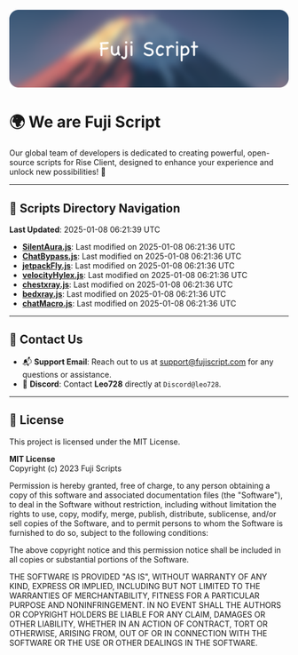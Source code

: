 ![Banner](.github/b.webp)

# 🌍 **We are Fuji Script**

Our global team of developers is dedicated to creating powerful, open-source scripts for Rise Client, designed to enhance your experience and unlock new possibilities! 🌟

---
<!-- SCRIPTS_NAVIGATION_START -->
## 📂 **Scripts Directory Navigation**

**Last Updated**: 2025-01-08 06:21:39 UTC

- **[SilentAura.js](scripts/SilentAura.js)**: Last modified on 2025-01-08 06:21:36 UTC
- **[ChatBypass.js](scripts/ChatBypass.js)**: Last modified on 2025-01-08 06:21:36 UTC
- **[jetpackFly.js](scripts/jetpackFly.js)**: Last modified on 2025-01-08 06:21:36 UTC
- **[velocityHylex.js](scripts/velocityHylex.js)**: Last modified on 2025-01-08 06:21:36 UTC
- **[chestxray.js](scripts/chestxray.js)**: Last modified on 2025-01-08 06:21:36 UTC
- **[bedxray.js](scripts/bedxray.js)**: Last modified on 2025-01-08 06:21:36 UTC
- **[chatMacro.js](scripts/chatMacro.js)**: Last modified on 2025-01-08 06:21:36 UTC

<!-- SCRIPTS_NAVIGATION_END -->

---

## 💬 **Contact Us**  
- 📬 **Support Email**: Reach out to us at [support@fujiscript.com](mailto:support@fujiscript.com) for any questions or assistance.  
- 💬 **Discord**: Contact **Leo728** directly at `Discord@leo728`.

---

## 📜 **License**

This project is licensed under the MIT License.  

**MIT License**  
Copyright (c) 2023 Fuji Scripts  

Permission is hereby granted, free of charge, to any person obtaining a copy of this software and associated documentation files (the "Software"), to deal in the Software without restriction, including without limitation the rights to use, copy, modify, merge, publish, distribute, sublicense, and/or sell copies of the Software, and to permit persons to whom the Software is furnished to do so, subject to the following conditions:  

The above copyright notice and this permission notice shall be included in all copies or substantial portions of the Software.  

THE SOFTWARE IS PROVIDED "AS IS", WITHOUT WARRANTY OF ANY KIND, EXPRESS OR IMPLIED, INCLUDING BUT NOT LIMITED TO THE WARRANTIES OF MERCHANTABILITY, FITNESS FOR A PARTICULAR PURPOSE AND NONINFRINGEMENT. IN NO EVENT SHALL THE AUTHORS OR COPYRIGHT HOLDERS BE LIABLE FOR ANY CLAIM, DAMAGES OR OTHER LIABILITY, WHETHER IN AN ACTION OF CONTRACT, TORT OR OTHERWISE, ARISING FROM, OUT OF OR IN CONNECTION WITH THE SOFTWARE OR THE USE OR OTHER DEALINGS IN THE SOFTWARE.  
